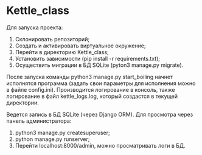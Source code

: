 # Kettle_class
Для запуска проекта:
  1. Склонировать репозиторий;
  2. Создать и активировать виртуальное окружение;
  3. Перейти в директорию Kettle_class;
  4. Установить зависимости (pip install -r requirements.txt);
  5. Осуществить миграции в БД SQLite (pyton3 manage.py migrate).
  
После запуска команды python3 manage.py start_boiling начнет исполнятся программа (задать свои параметры для исполнения можно в файле config.ini).
Производится логирование в консоль, также логирование в файл kettle_logs.log, который создастся в текущей директории.

Ведется запись в БД SQLite (через Django ORM). Для просмотра через панель администратора:
  1. python3 manage.py createsuperuser;
  2. python manage.py runserver;
  3. Перейти localhost:8000/admin, можно просматривать логи в БД.

